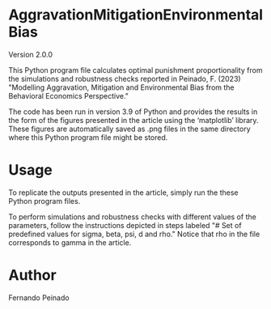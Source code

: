 # AggravationMitigationEnvironmentalBias
Version 2.0.0

This Python program file calculates optimal punishment proportionality from the simulations and robustness checks reported in Peinado, F. (2023) "Modelling Aggravation, Mitigation and Environmental Bias from the Behavioral Economics Perspective."

The code has been run in version 3.9 of Python and provides the results in the form of the figures presented in the article using the ‘matplotlib’ library. These figures are automatically saved as .png files in the same directory where this Python program file might be stored.

# Usage
To replicate the outputs presented in the article, simply run the these Python program files.

To perform simulations and robustness checks with different values of the parameters, follow the instructions depicted in steps labeled "# Set of predefined values for sigma, beta, psi, d and rho." Notice that rho in the file corresponds to gamma in the article.

# Author
Fernando Peinado
